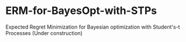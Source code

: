 # ERM-for-BayesOpt-with-STPs
Expected Regret Minimization for Bayesian optimization with Student's-t Processes
(Under construction)
